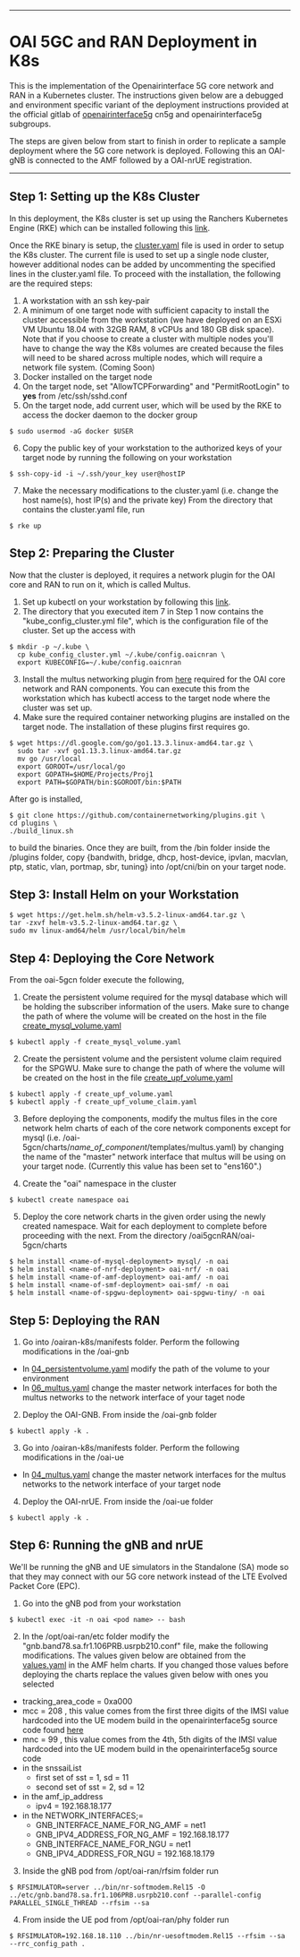 ------------------------------------------------------------------------------

# OAI 5GC and RAN Deployment in K8s 
 
This is the implementation of the Openairinterface 5G core network and RAN in a Kubernetes cluster. The instructions given below are a debugged and environment specific variant of the deployment instructions provided at the official gitlab of [openairinterface5g](https://gitlab.eurecom.fr/oai) cn5g and openairinterface5g subgroups.

The steps are given below from start to finish in order to replicate a sample deployment where the 5G core network is deployed. Following this an OAI-gNB is connected to the AMF followed by a OAI-nrUE registration.

------------------------------------------------------------------------------

## Step 1: Setting up the K8s Cluster

In this deployment, the K8s cluster is set up using the Ranchers Kubernetes Engine (RKE) which can be installed following this [link](https://rancher.com/docs/rke/latest/en/installation/).

Once the RKE binary is setup, the [cluster.yaml](cluster.yml) file is used in order to setup the K8s cluster. The current file is used to set up a single node cluster, however additional nodes can be added by uncommenting the specified lines in the cluster.yaml file. To proceed with the installation, the following are the required steps: 
1. A workstation with an ssh key-pair
2. A minimum of one target node with sufficient capacity to install the cluster accessible from the workstation (we have deployed on an ESXi VM Ubuntu 18.04 with 32GB RAM, 8 vCPUs and 180 GB disk space). Note that if you choose to create a cluster with multiple nodes you'll have to change the way the K8s volumes are created because the files will need to be shared across multiple nodes, which will require a network file system. (Coming Soon)
3. Docker installed on the target node
4. On the target node, set "AllowTCPForwarding" and "PermitRootLogin" to **yes** from /etc/ssh/sshd.conf  
5. On the target node, add current user, which will be used by the RKE to access the docker daemon to the docker group 
```
$ sudo usermod -aG docker $USER
```
6. Copy the public key of your workstation to the authorized keys of your target node by running the following on your workstation
```
$ ssh-copy-id -i ~/.ssh/your_key user@hostIP
```
7. Make the necessary modifications to the cluster.yaml (i.e. change the host name(s), host IP(s) and the private key)
 From the directory that contains the cluster.yaml file, run
```
$ rke up
```
## Step 2: Preparing the Cluster
Now that the cluster is deployed, it requires a network plugin for the OAI core and RAN to run on it, which is called Multus. 
1. Set up kubectl on your workstation by following this [link](https://kubernetes.io/docs/tasks/tools/install-kubectl-linux/).
2. The directory that you executed item 7 in Step 1 now contains the "kube_config_cluster.yml file", which is the configuration file of the cluster. Set up the access with
```
$ mkdir -p ~/.kube \
  cp kube_config_cluster.yml ~/.kube/config.oaicnran \
  export KUBECONFIG=~/.kube/config.oaicnran 
```
3. Install the multus networking plugin from [here](https://github.com/k8snetworkplumbingwg/multus-cni) required for the OAI core network and RAN components. You can execute this from the workstation which has kubectl access to the target node where the cluster was set up.
4. Make sure the required container networking plugins are installed on the target node. The installation of these plugins first requires go. 
```
$ wget https://dl.google.com/go/go1.13.3.linux-amd64.tar.gz \ 
  sudo tar -xvf go1.13.3.linux-amd64.tar.gz
  mv go /usr/local 
  export GOROOT=/usr/local/go
  export GOPATH=$HOME/Projects/Proj1
  export PATH=$GOPATH/bin:$GOROOT/bin:$PATH
```
After go is installed,
```
$ git clone https://github.com/containernetworking/plugins.git \
cd plugins \
./build_linux.sh
```
to build the binaries. Once they are built, from the /bin folder inside the /plugins folder, copy {bandwith, bridge, dhcp, host-device, ipvlan, macvlan, ptp, static, vlan, portmap, sbr, tuning} into /opt/cni/bin on your target node.

## Step 3: Install Helm on your Workstation
```
$ wget https://get.helm.sh/helm-v3.5.2-linux-amd64.tar.gz \
tar -zxvf helm-v3.5.2-linux-amd64.tar.gz \
sudo mv linux-amd64/helm /usr/local/bin/helm
```
## Step 4: Deploying the Core Network
From the oai-5gcn folder execute the following,

1. Create the persistent volume required for the mysql database which will be holding the subscriber information of the users. Make sure to change the path of where the volume will be created on the host in the file [create_mysql_volume.yaml](create_mysql_volume.yaml)
```
$ kubectl apply -f create_mysql_volume.yaml
```
2. Create the persistent volume and the persistent volume claim required for the SPGWU. Make sure to change the path of where the volume will be created on the host in the file [create_upf_volume.yaml](create_upf_volume.yaml)
```
$ kubectl apply -f create_upf_volume.yaml
$ kubectl apply -f create_upf_volume_claim.yaml
```
3. Before deploying the components, modify the multus files in the core network helm charts of each of the core network components except for mysql (i.e. /oai-5gcn/charts/_name_of_component_/templates/multus.yaml) by changing the name of the "master" network interface that multus will be using on your target node. (Currently this value has been set to "ens160".)
 
4. Create the "oai" namespace in the cluster 
```
$ kubectl create namespace oai
```
5. Deploy the core network charts in the given order using the newly created namespace. Wait for each deployment to complete before proceeding with the next. From the directory /oai5gcnRAN/oai-5gcn/charts
```
$ helm install <name-of-mysql-deployment> mysql/ -n oai
$ helm install <name-of-nrf-deployment> oai-nrf/ -n oai
$ helm install <name-of-amf-deployment> oai-amf/ -n oai
$ helm install <name-of-smf-deployment> oai-smf/ -n oai
$ helm install <name-of-spgwu-deployment> oai-spgwu-tiny/ -n oai
```
## Step 5: Deploying the RAN 
1. Go into /oairan-k8s/manifests folder. Perform the following modifications in the /oai-gnb
  - In [04_persistentvolume.yaml](oairan-k8s/manifests/oai-gnb/04_persistentvolume.yaml) modify the path of the volume to your environment
  - In [06_multus.yaml](oairan-k8s/manifests/oai-gnb/06_multus.yaml) change the master network interfaces for both the multus networks to the network interface of your taget node
2. Deploy the OAI-GNB. From inside the /oai-gnb folder 
```
$ kubectl apply -k .
```
3. Go into /oairan-k8s/manifests folder. Perform the following modifications in the /oai-ue
  - In [04_multus.yaml](oairan-k8s/manifests/oai-ue/04_multus.yaml) change the master network interfaces for the multus networks to the network interface of your target node
4. Deploy the OAI-nrUE. From inside the /oai-ue folder 
```
$ kubectl apply -k .
```
## Step 6: Running the gNB and nrUE
We'll be running the gNB and UE simulators in the Standalone (SA) mode so that they may connect with our 5G core network instead of the LTE Evolved Packet Core (EPC). 
1. Go into the gNB pod from your workstation
```
$ kubectl exec -it -n oai <pod name> -- bash
```
2. In the /opt/oai-ran/etc folder modify the "gnb.band78.sa.fr1.106PRB.usrpb210.conf" file, make the following modifications. The values given below are obtained from the [values.yaml](oai-5gcn/charts/oai-amf/values.yaml) in the AMF helm charts. If you changed those values before deploying the charts replace the values given below with ones you selected
  - tracking_area_code = 0xa000
  - mcc = 208 , this value comes from the first three digits of the IMSI value hardcoded into the UE modem build in the openairinterface5g source code found [here](https://gitlab.eurecom.fr/oai/openairinterface5g/-/blob/96997d1ecadf3279db64be1b3e97ec56fdb5dee2/openair3/UICC/usim_interface.c)
  - mnc = 99 , this value comes from the 4th, 5th digits of the IMSI value hardcoded into the UE modem build in the openairinterface5g source code 
  - in the snssaiList 
     - first set of sst = 1, sd = 11
     - second set of sst = 2, sd = 12
  - in the amf_ip_address
     - ipv4 = 192.168.18.177
  - in the NETWORK_INTERFACES;=
     - GNB_INTERFACE_NAME_FOR_NG_AMF = net1
     - GNB_IPV4_ADDRESS_FOR_NG_AMF = 192.168.18.177
     - GNB_INTERFACE_NAME_FOR_NGU = net1
     - GNB_IPV4_ADDRESS_FOR_NGU = 192.168.18.179
 
3. Inside the gNB pod from /opt/oai-ran/rfsim folder run 
```
$ RFSIMULATOR=server ../bin/nr-softmodem.Rel15 -O ../etc/gnb.band78.sa.fr1.106PRB.usrpb210.conf --parallel-config PARALLEL_SINGLE_THREAD --rfsim --sa
```
4. From inside the UE pod from /opt/oai-ran/phy folder run 
```
$ RFSIMULATOR=192.168.18.110 ../bin/nr-uesoftmodem.Rel15 --rfsim --sa --rrc_config_path .
```
 
 
 
 


 



